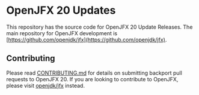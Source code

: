 # OpenJFX 20 Updates

This repository has the source code for OpenJFX 20 Update Releases. The main repository for OpenJFX development is [https://github.com/openjdk/jfx](https://github.com/openjdk/jfx).


## Contributing

Please read [CONTRIBUTING.md](CONTRIBUTING.md) for details on submitting backport pull requests to OpenJFX 20. If you are looking to contribute to OpenJFX, please visit [openjdk/jfx](https://github.com/openjdk/jfx) instead.
